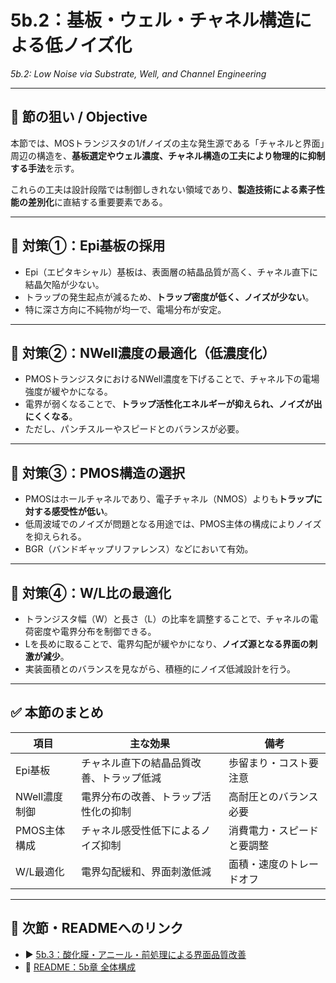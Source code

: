 # 5b.2：基板・ウェル・チャネル構造による低ノイズ化  
*5b.2: Low Noise via Substrate, Well, and Channel Engineering*

---

## 🎯 節の狙い / Objective

本節では、MOSトランジスタの1/fノイズの主な発生源である「チャネルと界面」周辺の構造を、**基板選定やウェル濃度、チャネル構造の工夫により物理的に抑制する手法**を示す。

これらの工夫は設計段階では制御しきれない領域であり、**製造技術による素子性能の差別化**に直結する重要要素である。

---

## 🔧 対策①：Epi基板の採用

- Epi（エピタキシャル）基板は、表面層の結晶品質が高く、チャネル直下に結晶欠陥が少ない。
- トラップの発生起点が減るため、**トラップ密度が低く、ノイズが少ない**。
- 特に深さ方向に不純物が均一で、電場分布が安定。

---

## 🔧 対策②：NWell濃度の最適化（低濃度化）

- PMOSトランジスタにおけるNWell濃度を下げることで、チャネル下の電場強度が緩やかになる。
- 電界が弱くなることで、**トラップ活性化エネルギーが抑えられ、ノイズが出にくくなる**。
- ただし、パンチスルーやスピードとのバランスが必要。

---

## 🔧 対策③：PMOS構造の選択

- PMOSはホールチャネルであり、電子チャネル（NMOS）よりも**トラップに対する感受性が低い**。
- 低周波域でのノイズが問題となる用途では、PMOS主体の構成によりノイズを抑えられる。
- BGR（バンドギャップリファレンス）などにおいて有効。

---

## 🔧 対策④：W/L比の最適化

- トランジスタ幅（W）と長さ（L）の比率を調整することで、チャネルの電荷密度や電界分布を制御できる。
- Lを長めに取ることで、電界勾配が緩やかになり、**ノイズ源となる界面の刺激が減少**。
- 実装面積とのバランスを見ながら、積極的にノイズ低減設計を行う。

---

## ✅ 本節のまとめ

| 項目 | 主な効果 | 備考 |
|------|-----------|------|
| Epi基板 | チャネル直下の結晶品質改善、トラップ低減 | 歩留まり・コスト要注意 |
| NWell濃度制御 | 電界分布の改善、トラップ活性化の抑制 | 高耐圧とのバランス必要 |
| PMOS主体構成 | チャネル感受性低下によるノイズ抑制 | 消費電力・スピードと要調整 |
| W/L最適化 | 電界勾配緩和、界面刺激低減 | 面積・速度のトレードオフ |

---

## 🔗 次節・READMEへのリンク

- ▶️ [5b.3：酸化膜・アニール・前処理による界面品質改善](5b_3_oxide_interface_control.md)
- 📘 [README：5b章 全体構成](README.md)
